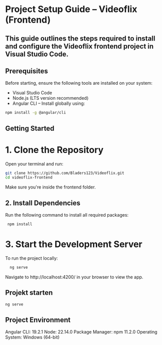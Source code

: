 # Project Setup Guide – Videoflix (Frontend)
## This guide outlines the steps required to install and configure the Videoflix frontend project in Visual Studio Code.

## Prerequisites
  Before starting, ensure the following tools are installed on your system:
  - Visual Studio Code
  - Node.js (LTS version recommended)
  - Angular CLI – Install globally using:
  ```bash
  npm install -g @angular/cli
  ```

## Getting Started
# 1. Clone the Repository
Open your terminal and run:
  ```bash
  git clone https://github.com/Bladers123/Videoflix.git
  cd videoflix-frontend
  ```
Make sure you're inside the frontend folder.

## 2. Install Dependencies
Run the following command to install all required packages:
 ```bash
  npm install
  ```



# 3. Start the Development Server
To run the project locally:
```bash
  ng serve
  ```
Navigate to http://localhost:4200/ in your browser to view the app.
 


## Projekt starten
  ```bash
  ng serve
  ```

## Project Environment
Angular CLI: 19.2.1
Node: 22.14.0
Package Manager: npm 11.2.0
Operating System: Windows (64-bit)

